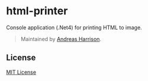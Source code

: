 # html-printer

Console application (.Net4) for printing HTML to image.

> Maintained by [Andreas Harrison](https://github.com/mordrek).

## License

[MIT License](http://opensource.org/licenses/MIT)